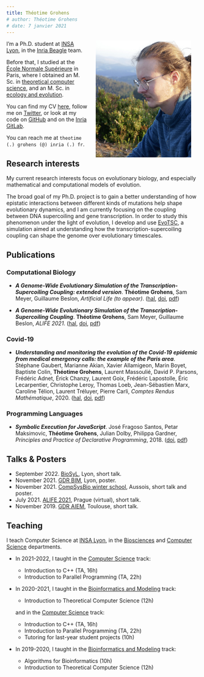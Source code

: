 ```yaml
---
title: Théotime Grohens
# author: Théotime Grohens
# date: 7 janvier 2021
---
```


<img src="./img/photo.jpg" width="250" align="right" style="margin:0px 20px">

I’m a Ph.D. student at [INSA Lyon](https://www.insa-lyon.fr/), in the [Inria Beagle](https://team.inria.fr/beagle/) team.

Before that, I studied at the [École Normale Supérieure](https://www.ens.psl.eu) in Paris, where I obtained an M. Sc. in [theoretical computer science](https://wikimpri.dptinfo.ens-cachan.fr/doku.php), and an M. Sc. in [ecology and evolution](https://www.enseignement.biologie.ens.fr/spip.php?article193).

You can find my CV [here](./pdf/resume.pdf), follow me on [Twitter](https://twitter.com/tgrohens), or look at my code on [GitHub](https://github.com/tgrohens) and on the [Inria GitLab](https://gitlab.inria.fr/tgrohens).

You can reach me at `theotime (.) grohens (@) inria (.) fr`.

## Research interests

My current research interests focus on evolutionary biology, and especially mathematical and computational models of evolution.

The broad goal of my Ph.D. project is to gain a better understanding of how epistatic interactions between different kinds of mutations help shape evolutionary dynamics, and I am currently focusing on the coupling between DNA supercoiling and gene transcription.
In order to study this phenomenon under the light of evolution, I develop and use [EvoTSC](https://gitlab.inria.fr/tgrohens/evotsc), a simulation aimed at understanding how the transcription-supercoiling coupling can shape the genome over evolutionary timescales.

## Publications

### Computational Biology

* **_A Genome-Wide Evolutionary Simulation of the Transcription-Supercoiling Coupling: extended version_**.
**Théotime Grohens**, Sam Meyer, Guillaume Beslon, _Artificial Life (to appear)_. ([hal](https://hal.archives-ouvertes.fr/hal-03667822/), [doi](
https://doi.org/10.1162/artl_a_00373), [pdf](./pdf/artl22.pdf))

* **_A Genome-Wide Evolutionary Simulation of the Transcription-Supercoiling Coupling_**.
**Théotime Grohens**, Sam Meyer, Guillaume Beslon, _ALIFE 2021_. ([hal](https://hal.archives-ouvertes.fr/hal-03242696), [doi](https://doi.org/10.1162/isal_a_00434), [pdf](./pdf/alife21.pdf))

### Covid-19

* **_Understanding and monitoring the evolution of the Covid-19 epidemic from medical emergency calls: the example of the Paris area_**.
Stéphane Gaubert, Marianne Akian, Xavier Allamigeon, Marin Boyet, Baptiste Colin, **Théotime Grohens**, Laurent Massoulié, David P. Parsons, Frédéric Adnet, Érick Chanzy, Laurent Goix, Frédéric Lapostolle, Éric Lecarpentier, Christophe Leroy, Thomas Loeb, Jean-Sébastien Marx, Caroline Télion, Laurent Tréluyer, Pierre Carli, _Comptes Rendus Mathématique_, 2020. ([hal](https://hal.archives-ouvertes.fr/hal-02648075v2), [doi](https://doi.org/10.5802/crmath.99), [pdf](./pdf/crm20.pdf))

### Programming Languages

* **_Symbolic Execution for JavaScript_**.
José Fragoso Santos, Petar Maksimovic, **Théotime Grohens**, Julian Dolby, Philippa Gardner, _Principles and Practice of Declarative Programming_, 2018. ([doi](https://doi.org/10.1145/3236950.3236956), [pdf](./pdf/ppdp18.pdf))


## Talks & Posters

* September 2022. [BioSyL](http://www.biosyl.org/news/biosyl-day), Lyon, short talk.
* November 2021. [GDR BIM](https://www.gdr-bim.cnrs.fr/journees-du-gdr-bim-2021/), Lyon, poster.
* November 2021. [CompSysBio winter school](https://project.inria.fr/compsysbio2021/), Aussois, short talk and poster.
* July 2021. [ALIFE 2021](https://www.robot100.cz/alife2021/), Prague (virtual), short talk.
* November 2019. [GDR AIEM](https://aiem2019.sciencesconf.org/program), Toulouse, short talk.

## Teaching

I teach Computer Science at [INSA Lyon](https://www.insa-lyon.fr/), in the [Biosciences](https://biosciences.insa-lyon.fr/) and [Computer Science](https://if.insa-lyon.fr/) departments.

* In 2021-2022, I taught in the [Computer Science](https://if.insa-lyon.fr/fr/content/formation) track:
  * Introduction to C++ (TA, 16h)
  * Introduction to Parallel Programming (TA, 22h)

* In 2020-2021, I taught in the [Bioinformatics and Modeling](https://biosciences.insa-lyon.fr/fr/content/parcours-bioinformatique-et-modelisation) track:

  * Introduction to Theoretical Computer Science (12h)

  and in the [Computer Science](https://if.insa-lyon.fr/fr/content/formation) track:

  * Introduction to C++ (TA, 16h)
  * Introduction to Parallel Programming (TA, 22h)
  * Tutoring for last-year student projects (10h)

* In 2019-2020, I taught in the [Bioinformatics and Modeling](https://biosciences.insa-lyon.fr/fr/content/parcours-bioinformatique-et-modelisation) track:
  * Algorithms for Bioinformatics (10h)
  * Introduction to Theoretical Computer Science (12h)
